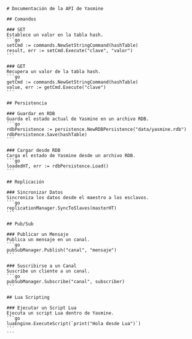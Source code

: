      # Documentación de la API de Yasmine

     ## Comandos

     ### SET
     Establece un valor en la tabla hash.
     ```go
     setCmd := commands.NewSetStringCommand(hashTable)
     result, err := setCmd.Execute("clave", "valor")
     ```

     ### GET
     Recupera un valor de la tabla hash.
     ```go
     getCmd := commands.NewGetStringCommand(hashTable)
     value, err := getCmd.Execute("clave")
     ```

     ## Persistencia

     ### Guardar en RDB
     Guarda el estado actual de Yasmine en un archivo RDB.
     ```go
     rdbPersistence := persistence.NewRDBPersistence("data/yasmine.rdb")
     rdbPersistence.Save(hashTable)
     ```

     ### Cargar desde RDB
     Carga el estado de Yasmine desde un archivo RDB.
     ```go
     loadedHT, err := rdbPersistence.Load()
     ```

     ## Replicación

     ### Sincronizar Datos
     Sincroniza los datos desde el maestro a los esclavos.
     ```go
     replicationManager.SyncToSlaves(masterHT)
     ```

     ## Pub/Sub

     ### Publicar un Mensaje
     Publica un mensaje en un canal.
     ```go
     pubSubManager.Publish("canal", "mensaje")
     ```

     ### Suscribirse a un Canal
     Suscribe un cliente a un canal.
     ```go
     pubSubManager.Subscribe("canal", subscriber)
     ```

     ## Lua Scripting

     ### Ejecutar un Script Lua
     Ejecuta un script Lua dentro de Yasmine.
     ```go
     luaEngine.ExecuteScript(`print("Hola desde Lua")`)
     ```
     ```
